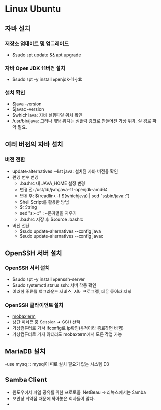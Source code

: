 # Linux Ubuntu
## 자바 설치
### 저장소 업데이트 및 업그레이드
- $sudo apt update && apt upgrade

### 자바 Open JDK 11버전 설치
- $sudo apt -y install openjdk-11-jdk

### 설치 확인
- $java -version
- $javac -version
- $which java: 자바 실행파일 위치 확인
- /usr/bin/java: 그러나 해당 위치는 심폴릭 링크로 만들어진 가상 위치. 실 경로 파악 필요.


## 여러 버전의 자바 설치
### 버전 전환
- update-alternatives --list java: 설치된 자바 버전들 확인
- 환경 변수 변경
    - .bashrc 내 JAVA_HOME 설정 변경
    - 변경 전: /ust/lib/jvm/java-11-openjdk-amd64
    - 변경 후: $(readlink -f $(whichjava) | sed "s:/bin/java::")
    - Shell Script를 활용한 방법
    - $: String
    - sed "s:~::" : ~문자열을 지우기
    - .bashrc 저장 후 $source .bashrc
- 버전 전환
    - $sudo update-alternatives --config java
    - $sudo update-alternatives --config javac


## OpenSSH 서버 설치
### OpenSSH 서버 설치
- $sudo apt -y install openssh-server
- $sudo systemctl status ssh: 서버 작동 확인
- 이러한 종류를 백그라운드 서비스, 서버 프로그램, 데몬 등이라 지칭

### OpenSSH 클라이언트 설치
- [mobaxterm](https://mobaxterm.mobatek.net/download.html)
- 상단 아이콘 중 Session => SSH 선택
- 가상컴퓨터로 가서 ifconfig로 ip확인(동적이라 종료하면 바뀜)
- 가상컴퓨터로 가지 않더라도 mobaxterm에서 모든 작업 가능

## MariaDB 설치
-use mysql; : mysql이 따로 설치 필요가 없는 시스템 DB

## Samba Client
- 윈도우에서 파일 공유를 위한 프로토콜: NetBeau => 리눅스에서는 Samba
- 보안상 취약점 때문에 막아놓은 회사들이 많다.
- 